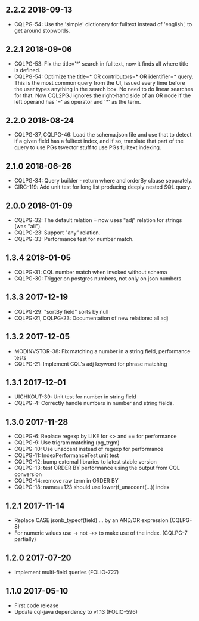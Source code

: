 ## 2.2.2 2018-09-13
 * CQLPG-54: Use the 'simple' dictionary for fulltext instead of 'english',
   to get around stopwords.

## 2.2.1 2018-09-06
 * CQLPG-53: FIx the title='*' search in fulltext, now it finds all where
   title is defined.
 * CQLPG-54: Optimize the title=* OR contributors=* OR identifier=* query.
   This is the most common query from the UI, issued every time before the
   user types anything in the search box. No need to do linear searches for
   that. Now CQL2PGJ ignores the right-hand side of an OR node if the left
   operand has '=' as operator and '*' as the term.

## 2.2.0 2018-08-24
 * CQLPG-37, CQLPG-46: Load the schema.json file and use that to detect if a
   given field has a fulltext index, and if so, translate that part of the
   query to use PGs tsvector stuff to use PGs fulltext indexing.

## 2.1.0 2018-06-26
 * CQLPG-34: Query builder - return where and orderBy clause separately.
 * CIRC-119: Add unit test for long list producing deeply nested SQL query.

## 2.0.0 2018-01-09
 * CQLPG-32: The default relation = now uses "adj" relation for strings (was "all").
 * CQLPG-23: Support "any" relation.
 * CQLPG-33: Performance test for number match.

## 1.3.4 2018-01-05
 * CQLPG-31: CQL number match when invoked without schema
 * CQLPG-30: Trigger on postgres numbers, not only on json numbers

## 1.3.3 2017-12-19
 * CQLPG-29: "sortBy field" sorts by null
 * CQLPG-21, CQLPG-23: Documentation of new relations: all adj

## 1.3.2 2017-12-05
 * MODINVSTOR-38: Fix matching a number in a string field, performance tests
 * CQLPG-21: Implement CQL's adj keyword for phrase matching

## 1.3.1 2017-12-01
 * UICHKOUT-39: Unit test for number in string field
 * CQLPG-4: Correctly handle numbers in number and string fields.

## 1.3.0 2017-11-28
 * CQLPG-6: Replace regexp by LIKE for <> and == for performance
 * CQLPG-9: Use trigram matching (pg_trgm)
 * CQLPG-10: Use unaccent instead of regexp for performance
 * CQLPG-11: IndexPerformanceTest unit test
 * CQLPG-12: bump external libraries to latest stable version
 * CQLPG-13: test ORDER BY performance using the output from CQL conversion
 * CQLPG-14: remove raw term in ORDER BY
 * CQLPG-18: name==123 should use lower(f_unaccent(...)) index
## 1.2.1 2017-11-14
 * Replace CASE jsonb_typeof(field) ... by an AND/OR expression (CQLPG-8)
 * For numeric values use -> not ->> to make use of the index. (CQLPG-7 partially)
## 1.2.0 2017-07-20
 * Implement multi-field queries (FOLIO-727)
## 1.1.0 2017-05-10
 * First code release
 * Update cql-java dependency to v1.13 (FOLIO-596)

